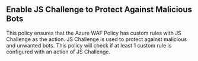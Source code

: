 ## Enable JS Challenge to Protect Against Malicious Bots

This policy ensures that the Azure WAF Policy has custom rules with JS Challenge as the action. JS Challenge is used to protect against malicious and unwanted bots. This policy will check if at least 1 custom rule is configured with an action of JS Challenge.
